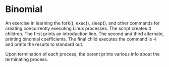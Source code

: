 Binomial
==========

An exercise in learning the fork(), exec(), sleep(), and other commands for creating concurrently executing Linux processes.  The script creates 4 children.  The first prints an introduction line.  The second and third alternate, printing binomial coefficients.  The final child executes the command ls -l and prints the results to standard out.

Upon termination of each process, the parent prints various info about the terminating process.